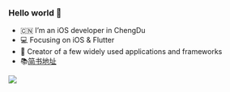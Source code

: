 ### Hello world 👋

- 🇨🇳 I’m an iOS developer in ChengDu 
- 💻 Focusing on iOS & Flutter
- 🔨 Creator of a few widely used applications and frameworks
- 📚[简书地址](https://www.jianshu.com/u/38be58d9f5ac)


<img src="https://github-readme-stats.vercel.app/api/top-langs/?username=yanmingLiu&hide=ruby,CSS,javascript,C"/>
<!-- <img align="left" src="https://github-readme-stats.vercel.app/api?username=yanmingLiu&show_icons=true&icon_color=0366d6&text_color=718096&bg_color=ffffff&hide_title=true"/> -->

<!--
**yanmingLiu/yanmingLiu** is a ✨ _special_ ✨ repository because its `README.md` (this file) appears on your GitHub profile.

Here are some ideas to get you started:

- 🔭 I’m currently working on ...
- 🌱 I’m currently learning ...
- 👯 I’m looking to collaborate on ...
- 🤔 I’m looking for help with ...
- 💬 Ask me about ...
- 📫 How to reach me: ...
- 😄 Pronouns: ...
- ⚡ Fun fact: ...
-->
